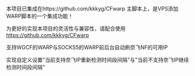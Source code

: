 本项目已集成在https://github.com/kkkyg/CFwarp 主脚本上，是VPS添加WARP脚本的一个集成功能！

为更好的实现本项目的灵活性与兼容性，请配合使用 https://github.com/kkkyg/CFwarp 

支持WGCF的WARP与SOCKS5的WARP前后台自动刷奈飞NF的可用IP

实现自定义设置"当前支持奈飞IP重新检测时间段间隔"与"当前不支持奈飞IP继续检测时间段间隔"
